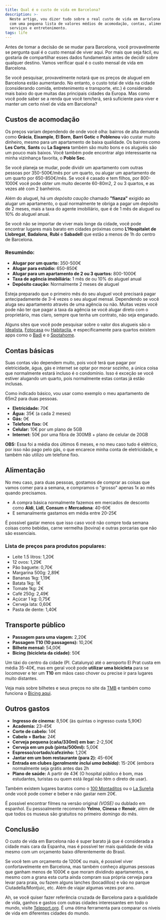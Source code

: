 ```yaml
---
title: Qual é o custo de vida em Barcelona?
description: >-
  Neste artigo, vou dizer tudo sobre o real custo de vida em Barcelona (2018)
  com uma pequena lista de valores médios de acomodação, contas, alimentação,
  serviços e entretenimento.
tags: life
---
```

Antes de tomar a decisão de se mudar para Barcelona, você provavelmente se pergunta qual é o custo mensal de viver aqui. Por mais que seja fácil, eu gostaria de compartilhar esses dados fundamentais antes de decidir sobre qualquer destino. Vamos verificar qual é o custo mensal de vida em Barcelona.

Se você pesquisar, provavelmente notará que os preços de aluguel em Barcelona estão aumentando. No entanto, o custo total de vida na cidade (considerando comida, entretenimento e transporte, etc.) é considerado mais baixo do que muitas das principais cidades da Europa. Mas como você pode saber se a renda que você tem/terá, será suficiente para viver e manter um certo nível de vida em Barcelona?

## Custos de acomodação

Os preços variam dependendo de onde você olha: bairros de alta demanda como **Grácia**, **Eixample**, **El Born**, **Barri Gotic** e **Poblenou** vão custar muito dinheiro, mesmo para um apartamento de baixa qualidade. Os bairros como **Les Corts**, **Sants** ou **La Sagrera** também são muito bons e os aluguéis são um pouco mais baixos. Você também pode encontrar algo interessante na minha vizinhança favorita, o **Poble Sec**.

Se você planeja se mudar, pode dividir um apartamento com outras pessoas por 350-500€/mês por um quarto, ou alugar um apartamento de um quarto por 650-850€/mês. Se você é casado e tem filhos, por 800-1000€ você pode obter um muito decente 60-80m2, 2 ou 3 quartos, e as vezes até com 2 banheiros.

Além do aluguel, há um _depósito caução_ chamado **"fianza"** exigido ao alugar um apartamento, o qual normalmente te obriga a pagar um depósito de 2 meses, mais a taxa do agente imobiliário, que é de 1 mês de aluguel ou 10% do aluguel anual.

Se você não se importar de viver mais longe da cidade, você pode encontrar lugares mais barato em cidades próximas como **L’Hospitalet de Llobregat**, **Badalona**, **Rubi** e **Sabadell** que estão a menos de 1h do centro de Barcelona.

### Resumindo:

* **Alugar por um quarto:** 350-500€
* **Alugar para estúdio:** 650-850€
* **Alugar para um apartamento de 2 ou 3 quartos:** 800-1000€
* **Taxa de agência imobiliária:** 1 mês de ou 10% do aluguel anual
* **Depósito caução:** Normalmente 2 meses de aluguel

Esteja preparado que o primeiro mês do seu aluguel você precisará pagar antecipadamente de 3-4 vezes o seu aluguel mensal. Dependendo se você aluga seu apartamento através de uma agência ou não. Muitas vezes você pode não ter que pagar a taxa da agência se você alugar direto com o proprietário, mas claro, sempre que tenha um contrato, não seja enganado.

Alguns sites que você pode pesquisar sobre o valor dos alugueis são o [Idealista](https://www.idealista.com/), [Fotocasa](https://www.fotocasa.es/es/) ou [Habitaclia](https://www.habitaclia.com/), e especificamente para quartos existem apps como o [Badi](https://badi.com/) e o [Spotahome](https://www.spotahome.com/).

## Contas básicas

Suas contas vão dependem muito, pois você terá que pagar por eletricidade, água, gás e internet se optar por morar sozinho, a única coisa que normalmente estará incluso é o condomínio. Isso é exceção se você estiver alugando um quarto, pois normalmente estas contas já estão inclusas.

Como indicado básico, vou usar como exemplo o meu apartamento de 65m2 para duas pessoas.

* **Eletricidade:** 70€
* **Água:** 35€ (a cada 2 meses)
* **Gás:** 0€
* **Telefone fixo:** 0€
* **Celular:** 10€ por um plano de 5GB
* **Internet:** 50€ por uma fibra  de 300MB + plano de celular de 20GB

**OBS:** Essa foi a média dos últimos 6 meses, e no meu caso tudo é elétrico, por isso não pago pelo gás, o que encarece minha conta de eletricidade, e também não utilizo um telefone fixo.

## Alimentação

No meu caso, para duas pessoas, gostamos de comprar as coisas que vamos comer para a semana, e compramos o "grosso" apenas 1x ao mês quando precisamos.

* A compra básica normalmente fazemos em mercados de desconto como **Aldi**, **Lidl**, **Consum** e **Mercadona**: 40-60€
* E semanalmente gastamos em média entre 20-25€

É possível gastar menos que isso caso você não compre toda semana coisas como bebidas, carne vermelha (bovina) e outras porcarias que não são essenciais.

### Lista de preços para produtos populares:

* Leite 1.5 litros: 1,20€
* 12 ovos: 1,29€
* Pão baguete: 0,70€
* Margarina 500g: 2,89€
* Bananas 1kg: 1,19€
* Batata 1kg: 1€
* Tomate 1kg: 2€
* Café 250g: 2,49€
* Açúcar 1 kg: 0,75€
* Cerveja lata: 0,60€
* Pasta de dente: 1,40€

## Transporte público

* **Passagem para uma viagem:** 2,20€
* **Passagem T10 (10 passagens):** 10,20€
* **Bilhete mensal:** 54,00€
* **Bicing (bicicleta da cidade)**: 50€

Um táxi do centro da cidade (Pl. Catalunya) até o aeroporto El Prat custa em média 35-40€, mas em geral você pode **utilizar uma bicicleta** para se locomover e ter um **T10** em mãos caso chover ou precise ir para lugares muito distantes.

Veja mais sobre bilhetes e seus preços no site da [TMB](https://www.tmb.cat/es/barcelona/tarifas-metro-bus/titulos-integrados) e também como funciona o [Bicing aqui](https://www.bicing.cat/es).

## Outros gastos

* **Ingresso de cinema:** 8,50€ (às quintas o ingresso custa 5,90€)
* **Academia:** 23-45€
* **Corte de cabelo:** 14€
* **Cabelo + Barba:** 24€
* **Cerveja pequena (caña/330ml) em bar:** 2-2,50€
* **Cerveja em um pub (pinta/500ml):** 5,00€
* **Espresso/cortado/cafezinho:** 1,20€
* **Jantar em um bom restaurante (para 2):** 45-60€
* **Entrada em clubes _(geralmente inclui uma bebida)_:** 15-20€ (embora normalmente seja grátis antes das 2h
* **Plano de saúde:** A partir de 43€ (O hospital público é bom, mas estudantes, turistas ou quem está ilegal não têm o direto de usar).

Também existem lugares baratos como o [100 Montaditos](https://spain.100montaditos.com/) ou o [La Sureña](https://lasurena.es/) onde você pode comer e beber e não gastar nem 20€.

É possível encontrar filmes na versão original _(VOSE)_ ou dublado em espanhol. Eu pessoalmente recomendo **Yelmo**, **Cinesa** e **Renoir**, além de que todos os museus são gratuitos no primeiro domingo do mês.

## Conclusão

O custo de vida em Barcelona não é super barato já que é considerada a cidade mais cara da Espanha, mas é possível ter mais qualidade de vida mesmo com um orçamento baixo diferentemente do Brasil.

Se você tem um orçamento de 1200€ ou mais, é possível viver confortavelmente em Barcelona, mas também conheço algumas pessoas que ganham menos de 1000€ e que moram dividindo apartamentos, e mesmo com a grana esta curta ainda compram sua própria cerveja para levar para praia, ou fazem alguns lanches (bocadillos) e vão no parque Ciutadella/Montjuic, etc. Além de viajar algumas vezes por ano.

Ah, se você quiser fazer referência cruzada de Barcelona para a qualidade de vida, ganhos e gastos com outras cidades interessantes em todo o mundo, visite [Teleport.org](https://teleport.org/). É uma ótima ferramenta para comparar os níveis de vida em diferentes cidades do mundo.
